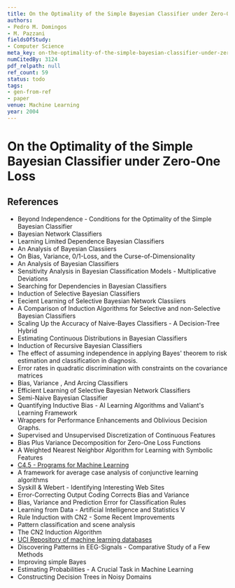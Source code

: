 ```yaml
---
title: On the Optimality of the Simple Bayesian Classifier under Zero-One Loss
authors:
- Pedro M. Domingos
- M. Pazzani
fieldsOfStudy:
- Computer Science
meta_key: on-the-optimality-of-the-simple-bayesian-classifier-under-zero-one-loss
numCitedBy: 3124
pdf_relpath: null
ref_count: 59
status: todo
tags:
- gen-from-ref
- paper
venue: Machine Learning
year: 2004
---
```


# On the Optimality of the Simple Bayesian Classifier under Zero-One Loss

## References

- Beyond Independence - Conditions for the Optimality of the Simple Bayesian Classifier
- Bayesian Network Classifiers
- Learning Limited Dependence Bayesian Classifiers
- An Analysis of Bayesian Classiiers
- On Bias, Variance, 0/1-Loss, and the Curse-of-Dimensionality
- An Analysis of Bayesian Classifiers
- Sensitivity Analysis in Bayesian Classification Models - Multiplicative Deviations
- Searching for Dependencies in Bayesian Classifiers
- Induction of Selective Bayesian Classifiers
- Eecient Learning of Selective Bayesian Network Classiiers
- A Comparison of Induction Algorithms for Selective and non-Selective Bayesian Classifiers
- Scaling Up the Accuracy of Naive-Bayes Classifiers - A Decision-Tree Hybrid
- Estimating Continuous Distributions in Bayesian Classifiers
- Induction of Recursive Bayesian Classifiers
- The effect of assuming independence in applying Bayes' theorem to risk estimation and classification in diagnosis.
- Error rates in quadratic discrimination with constraints on the covariance matrices
- Bias, Variance , And Arcing Classifiers
- Efficient Learning of Selective Bayesian Network Classifiers
- Semi-Naive Bayesian Classifier
- Quantifying Inductive Bias - AI Learning Algorithms and Valiant's Learning Framework
- Wrappers for Performance Enhancements and Oblivious Decision Graphs.
- Supervised and Unsupervised Discretization of Continuous Features
- Bias Plus Variance Decomposition for Zero-One Loss Functions
- A Weighted Nearest Neighbor Algorithm for Learning with Symbolic Features
- [C4.5 - Programs for Machine Learning](./c4-5-programs-for-machine-learning.md)
- A framework for average case analysis of conjunctive learning algorithms
- Syskill & Webert - Identifying Interesting Web Sites
- Error-Correcting Output Coding Corrects Bias and Variance
- Bias, Variance and Prediction Error for Classification Rules
- Learning from Data - Artificial Intelligence and Statistics V
- Rule Induction with CN2 - Some Recent Improvements
- Pattern classification and scene analysis
- The CN2 Induction Algorithm
- [UCI Repository of machine learning databases](./uci-repository-of-machine-learning-databases.md)
- Discovering Patterns in EEG-Signals - Comparative Study of a Few Methods
- Improving simple Bayes
- Estimating Probabilities - A Crucial Task in Machine Learning
- Constructing Decision Trees in Noisy Domains
